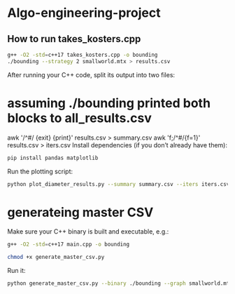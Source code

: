 # Algo-engineering-project


## How to run takes_kosters.cpp
``` bash
g++ -O2 -std=c++17 takes_kosters.cpp -o bounding
./bounding --strategy 2 smallworld.mtx > results.csv
```

After running your C++ code, split its output into two files:

# assuming ./bounding printed both blocks to all_results.csv
awk '/^#/ {exit} {print}' results.csv > summary.csv
awk 'f;/^#/{f=1}' results.csv > iters.csv
Install dependencies (if you don’t already have them):

``` bash
pip install pandas matplotlib
```
Run the plotting script:

``` bash
python plot_diameter_results.py --summary summary.csv --iters iters.csv
```

# generateing master CSV

Make sure your C++ binary is built and executable, e.g.:

``` bash
g++ -O2 -std=c++17 main.cpp -o bounding
```


```Bash
chmod +x generate_master_csv.py
```
Run it:
``` bash
python generate_master_csv.py --binary ./bounding --graph smallworld.mtx
```